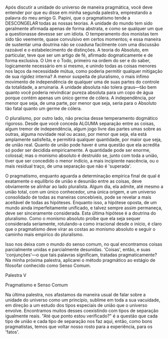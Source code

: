 Após discutir a unidade do universo de maneira pragmática, você deve entender por que eu disse em minha segunda palestra, emprestando a palavra do meu amigo G. Papini, que o pragmatismo tende a DESCONGELAR todas as nossas teorias. A unidade do mundo tem sido geralmente afirmada apenas de forma abstrata, e como se qualquer um que a questionasse devesse ser um idiota. O temperamento dos monistas tem sido tão veemente, quase convulsivo em certos momentos; e essa maneira de sustentar uma doutrina não se coaduna facilmente com uma discussão razoável e o estabelecimento de distinções. A teoria do Absoluto, em particular, teve que ser um artigo de fé, afirmado dogmaticamente e de forma exclusiva. O Um e o Todo, primeiro na ordem do ser e do saber, logicamente necessário em si mesmo, e unindo todas as coisas menores nos laços da necessidade mútua, como poderia permitir qualquer mitigação de sua rigidez interna? A menor suspeita de pluralismo, o mais ínfimo movimento de independência de qualquer uma de suas partes do controle da totalidade, a arruinaria. A unidade absoluta não tolera graus—tão bem quanto você poderia reivindicar pureza absoluta para um copo de água porque contém apenas um único germe de cólera. A independência, por menor que seja, de uma parte, por menor que seja, seria para o Absoluto tão fatal quanto um germe de cólera.

O pluralismo, por outro lado, não precisa desse temperamento dogmático rigoroso. Desde que você conceda ALGUMA separação entre as coisas, algum tremor de independência, algum jogo livre das partes umas sobre as outras, alguma novidade real ou acaso, por menor que seja, ela está amplamente satisfeita, e permitirá qualquer quantidade, por maior que seja, de união real. Quanto de união pode haver é uma questão que ela acredita só poder ser decidida empiricamente. A quantidade pode ser enorme, colossal; mas o monismo absoluto é destruído se, junto com toda a união, tiver que ser concedido o menor indício, a mais incipiente nascência, ou o mais residual traço, de uma separação que não é 'superada'.

O pragmatismo, enquanto aguarda a determinação empírica final de qual é exatamente o equilíbrio de união e desunião entre as coisas, deve obviamente se alinhar ao lado pluralista. Algum dia, ela admite, até mesmo a união total, com um único conhecedor, uma única origem, e um universo consolidado de todas as maneiras concebíveis, pode se revelar a mais aceitável de todas as hipóteses. Enquanto isso, a hipótese oposta, de um mundo ainda imperfeitamente unificado, e talvez sempre assim permaneça, deve ser sinceramente considerada. Esta última hipótese é a doutrina do pluralismo. Como o monismo absoluto proíbe que ela seja sequer considerada seriamente, rotulando-a como irracional desde o início, é claro que o pragmatismo deve virar as costas ao monismo absoluto e seguir o caminho mais empírico do pluralismo.

Isso nos deixa com o mundo do senso comum, no qual encontramos coisas parcialmente unidas e parcialmente desunidas. 'Coisas', então, e suas 'conjunções'—o que tais palavras significam, tratadas pragmaticamente? Na minha próxima palestra, aplicarei o método pragmático ao estágio de filosofar conhecido como Senso Comum.

Palestra V

Pragmatismo e Senso Comum

Na última palestra, nos afastamos da maneira usual de falar sobre a unidade do universo como um princípio, sublime em toda a sua vacuidade, em direção a um estudo dos tipos especiais de união que o universo envolve. Encontramos muitos desses coexistindo com tipos de separação igualmente reais. "Até que ponto estou verificado?" é a questão que cada tipo de união e cada tipo de separação nos faz aqui, então, como bons pragmatistas, temos que voltar nosso rosto para a experiência, para os 'fatos'.